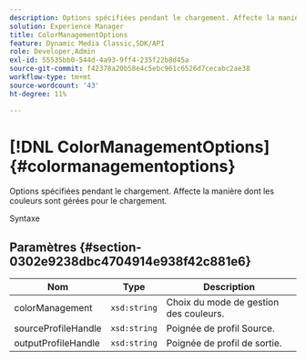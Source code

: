 ```yaml
---
description: Options spécifiées pendant le chargement. Affecte la manière dont les couleurs sont gérées pour le chargement.
solution: Experience Manager
title: ColorManagementOptions
feature: Dynamic Media Classic,SDK/API
role: Developer,Admin
exl-id: 55535bb0-544d-4a93-9ff4-235f22b8d45a
source-git-commit: f42378a20b58e4c5ebc961c6526d7cecabc2ae38
workflow-type: tm+mt
source-wordcount: '43'
ht-degree: 11%

---
```


# [!DNL ColorManagementOptions]{#colormanagementoptions}

Options spécifiées pendant le chargement. Affecte la manière dont les couleurs sont gérées pour le chargement.

Syntaxe

## Paramètres {#section-0302e9238dbc4704914e938f42c881e6}

| Nom | Type | Description |
|---|---|---|
| colorManagement | `xsd:string` | Choix du mode de gestion des couleurs. |
| sourceProfileHandle | `xsd:string` | Poignée de profil Source. |
| outputProfileHandle | `xsd:string` | Poignée de profil de sortie. |
